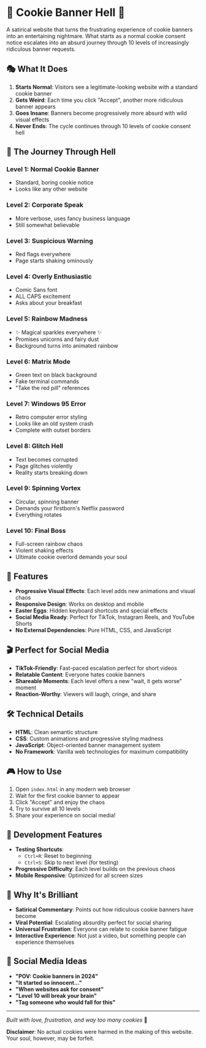 # 🍪 Cookie Banner Hell 🍪

A satirical website that turns the frustrating experience of cookie banners into an entertaining nightmare. What starts as a normal cookie consent notice escalates into an absurd journey through 10 levels of increasingly ridiculous banner requests.

## 🎭 What It Does

1. **Starts Normal**: Visitors see a legitimate-looking website with a standard cookie banner
2. **Gets Weird**: Each time you click "Accept", another more ridiculous banner appears
3. **Goes Insane**: Banners become progressively more absurd with wild visual effects
4. **Never Ends**: The cycle continues through 10 levels of cookie consent hell

## 🎨 The Journey Through Hell

### Level 1: Normal Cookie Banner
- Standard, boring cookie notice
- Looks like any other website

### Level 2: Corporate Speak
- More verbose, uses fancy business language
- Still somewhat believable

### Level 3: Suspicious Warning
- Red flags everywhere
- Page starts shaking ominously

### Level 4: Overly Enthusiastic
- Comic Sans font
- ALL CAPS excitement
- Asks about your breakfast

### Level 5: Rainbow Madness
- ✨ Magical sparkles everywhere ✨
- Promises unicorns and fairy dust
- Background turns into animated rainbow

### Level 6: Matrix Mode
- Green text on black background
- Fake terminal commands
- "Take the red pill" references

### Level 7: Windows 95 Error
- Retro computer error styling
- Looks like an old system crash
- Complete with outset borders

### Level 8: Glitch Hell
- Text becomes corrupted
- Page glitches violently
- Reality starts breaking down

### Level 9: Spinning Vortex
- Circular, spinning banner
- Demands your firstborn's Netflix password
- Everything rotates

### Level 10: Final Boss
- Full-screen rainbow chaos
- Violent shaking effects
- Ultimate cookie overlord demands your soul

## 🚀 Features

- **Progressive Visual Effects**: Each level adds new animations and visual chaos
- **Responsive Design**: Works on desktop and mobile
- **Easter Eggs**: Hidden keyboard shortcuts and special effects
- **Social Media Ready**: Perfect for TikTok, Instagram Reels, and YouTube Shorts
- **No External Dependencies**: Pure HTML, CSS, and JavaScript

## 🎬 Perfect for Social Media

- **TikTok-Friendly**: Fast-paced escalation perfect for short videos
- **Relatable Content**: Everyone hates cookie banners
- **Shareable Moments**: Each level offers a new "wait, it gets worse" moment
- **Reaction-Worthy**: Viewers will laugh, cringe, and share

## 🛠️ Technical Details

- **HTML**: Clean semantic structure
- **CSS**: Custom animations and progressive styling madness
- **JavaScript**: Object-oriented banner management system
- **No Framework**: Vanilla web technologies for maximum compatibility

## 🎮 How to Use

1. Open `index.html` in any modern web browser
2. Wait for the first cookie banner to appear
3. Click "Accept" and enjoy the chaos
4. Try to survive all 10 levels
5. Share your experience on social media!

## 🎯 Development Features

- **Testing Shortcuts**: 
  - `Ctrl+R`: Reset to beginning
  - `Ctrl+S`: Skip to next level (for testing)
- **Progressive Difficulty**: Each level builds on the previous chaos
- **Mobile Responsive**: Optimized for all screen sizes

## 🌟 Why It's Brilliant

- **Satirical Commentary**: Points out how ridiculous cookie banners have become
- **Viral Potential**: Escalating absurdity perfect for social sharing
- **Universal Frustration**: Everyone can relate to cookie banner fatigue
- **Interactive Experience**: Not just a video, but something people can experience themselves

## 📱 Social Media Ideas

- **"POV: Cookie banners in 2024"**
- **"It started so innocent..."**
- **"When websites ask for consent"**
- **"Level 10 will break your brain"**
- **"Tag someone who would fall for this"**

---

*Built with love, frustration, and way too many cookies* 🍪

**Disclaimer**: No actual cookies were harmed in the making of this website. Your soul, however, may be forfeit. 